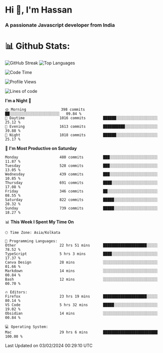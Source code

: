 # Hi 👋, I'm Hassan
### A passionate Javascript developer from India


# 📊 Github Stats:
![GitHub Streak](https://github-readme-streak-stats.herokuapp.com/?user=codeblooded47&theme=dracula&hide_border=false)
![Top Languages](https://github-readme-stats.vercel.app/api/top-langs/?username=codeblooded47&layout=compact&theme=dracula)



<!--START_SECTION:waka-->
![Code Time](http://img.shields.io/badge/Code%20Time-225%20hrs%206%20mins-blue)

![Profile Views](http://img.shields.io/badge/Profile%20Views-5-blue)

![Lines of code](https://img.shields.io/badge/From%20Hello%20World%20I%27ve%20Written-23.3%20million%20lines%20of%20code-blue)

**I'm a Night 🦉** 

```text
🌞 Morning                398 commits         ██░░░░░░░░░░░░░░░░░░░░░░░   09.84 % 
🌆 Daytime                1016 commits        ██████░░░░░░░░░░░░░░░░░░░   25.12 % 
🌃 Evening                1613 commits        ██████████░░░░░░░░░░░░░░░   39.88 % 
🌙 Night                  1018 commits        ██████░░░░░░░░░░░░░░░░░░░   25.17 % 
```
📅 **I'm Most Productive on Saturday** 

```text
Monday                   480 commits         ███░░░░░░░░░░░░░░░░░░░░░░   11.87 % 
Tuesday                  528 commits         ███░░░░░░░░░░░░░░░░░░░░░░   13.05 % 
Wednesday                439 commits         ███░░░░░░░░░░░░░░░░░░░░░░   10.85 % 
Thursday                 691 commits         ████░░░░░░░░░░░░░░░░░░░░░   17.08 % 
Friday                   346 commits         ██░░░░░░░░░░░░░░░░░░░░░░░   08.55 % 
Saturday                 822 commits         █████░░░░░░░░░░░░░░░░░░░░   20.32 % 
Sunday                   739 commits         █████░░░░░░░░░░░░░░░░░░░░   18.27 % 
```


📊 **This Week I Spent My Time On** 

```text
🕑︎ Time Zone: Asia/Kolkata

💬 Programming Languages: 
Other                    22 hrs 51 mins      ████████████████████░░░░░   78.52 % 
TypeScript               5 hrs 3 mins        ████░░░░░░░░░░░░░░░░░░░░░   17.37 % 
Canva Design             28 mins             ░░░░░░░░░░░░░░░░░░░░░░░░░   01.66 % 
Markdown                 14 mins             ░░░░░░░░░░░░░░░░░░░░░░░░░   00.84 % 
Bash                     12 mins             ░░░░░░░░░░░░░░░░░░░░░░░░░   00.70 % 

🔥 Editors: 
Firefox                  23 hrs 19 mins      ████████████████████░░░░░   80.14 % 
VS Code                  5 hrs 32 mins       █████░░░░░░░░░░░░░░░░░░░░   19.02 % 
Obsidian                 14 mins             ░░░░░░░░░░░░░░░░░░░░░░░░░   00.84 % 

💻 Operating System: 
Mac                      29 hrs 6 mins       █████████████████████████   100.00 % 
```


 Last Updated on 03/02/2024 00:29:10 UTC
<!--END_SECTION:waka-->


